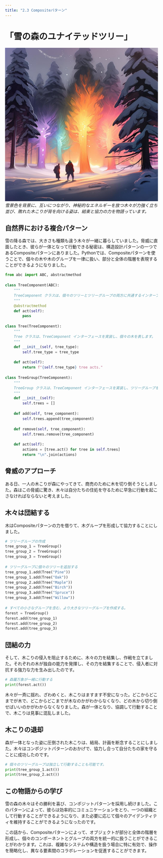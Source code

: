 ```yaml
---
title: "2.3 Compositeパターン"
---
```


# 「雪の森のユナイテッドツリー」

![](/images/20230327_gof/A_group_of_trees_interconnected_and_glowing_with_a_myste.jpg)
*雪景色を背景に、互いにつながり、神秘的なエネルギーを放つ木々が力強く立ち並び、敗れた木こりが背を向ける姿は、結束と協力の力を物語っています。*

## 自然界における複合パターン

雪の降る森では、大きさも種類も違う木々が一緒に暮らしていました。脅威に直面したとき、彼らが一体となって行動できる秘密は、構造設計パターンの一つであるCompositeパターンにありました。Pythonでは、Compositeパターンを使うことで、個々の木や木のグループを一律に扱い、部分と全体の階層を表現することができるようになりました。

```python
from abc import ABC, abstractmethod

class TreeComponent(ABC):
    """
    TreeComponent クラスは、個々のツリーとツリーグループの両方に共通するインターフェイスを定義しています。
    """
    @abstractmethod
    def act(self):
        pass

class Tree(TreeComponent):
    """
    Tree クラスは、TreeComponent インターフェースを実装し、個々の木を表します。
    """
    def __init__(self, tree_type):
        self.tree_type = tree_type

    def act(self):
        return f"{self.tree_type} tree acts."

class TreeGroup(TreeComponent):
    """
    TreeGroup クラスは、TreeComponent インターフェースを実装し、ツリーグループを表します。
    """
    def __init__(self):
        self.trees = []

    def add(self, tree_component):
        self.trees.append(tree_component)

    def remove(self, tree_component):
        self.trees.remove(tree_component)

    def act(self):
        actions = [tree.act() for tree in self.trees]
        return "\n".join(actions)
```

## 脅威のアプローチ

ある日、一人の木こりが森にやってきて、商売のために木を切り倒そうとしました。森はこの脅威に驚き、木々は自分たちの住処を守るために早急に行動を起こさなければならないと考えました。

## 木々は団結する

木はCompositeパターンの力を借りて、木グループを形成して協力することにしました。

```python
# ツリーグループの作成
tree_group_1 = TreeGroup()
tree_group_2 = TreeGroup()
tree_group_3 = TreeGroup()

# ツリーグループに個々のツリーを追加する
tree_group_1.add(Tree("Pine"))
tree_group_1.add(Tree("Oak"))
tree_group_2.add(Tree("Maple"))
tree_group_2.add(Tree("Birch"))
tree_group_3.add(Tree("Spruce"))
tree_group_3.add(Tree("Willow"))

# すべての小さなグループを含む、より大きなツリーグループを作成する。
forest = TreeGroup()
forest.add(tree_group_1)
forest.add(tree_group_2)
forest.add(tree_group_3)
```

## 団結の力

そして、木こりの侵入を阻止するために、木々の力を結集し、作戦を立てました。それぞれの木が独自の能力を発揮し、その力を結集することで、侵入者に対抗する強力な力を生み出したのです。

```python
# 森羅万象が一緒に行動する
print(forest.act())
```

木々が一斉に揺れ、ざわめくと、木こりはますます不安になった。どこからどこまでが木で、どこからどこまでが木なのかがわからなくなり、どの木から切り倒せばいいのかがわからなくなりました。森が一体となり、協調して行動することで、木こりは見事に混乱しました。

## 木こりの退却

森が一体となった姿に圧倒された木こりは、結局、計画を断念することにしました。木々はコンポジットパターンのおかげで、協力し合って自分たちの家を守ることに成功したのです。

```python
# 個々のツリーグループは独立して行動することも可能です。
print(tree_group_1.act())
print(tree_group_2.act())
```

## この物語からの学び
雪の森の木々はその勝利を喜び、コンポジットパターンを採用し続けました。このパターンによって、彼らは効率的にコミュニケーションをとり、一つの組織として行動することができるようになり、また必要に応じて個々のアイデンティティを維持することができるようになったのです。

この話から、Compositeパターンによって、オブジェクトが部分と全体の階層を形成し、個々のコンポーネントとグループの両方を統一的に扱うことができることがわかります。これは、複雑なシステムや構造を扱う場合に特に有効で、操作を簡略化し、異なる要素間のコラボレーションを促進することができます。

